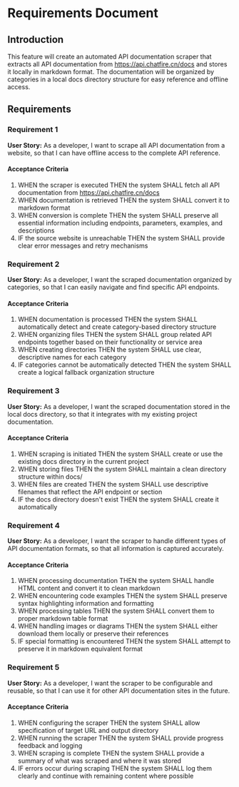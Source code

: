 # Requirements Document

## Introduction

This feature will create an automated API documentation scraper that extracts all API documentation from https://api.chatfire.cn/docs and stores it locally in markdown format. The documentation will be organized by categories in a local docs directory structure for easy reference and offline access.

## Requirements

### Requirement 1

**User Story:** As a developer, I want to scrape all API documentation from a website, so that I can have offline access to the complete API reference.

#### Acceptance Criteria

1. WHEN the scraper is executed THEN the system SHALL fetch all API documentation from https://api.chatfire.cn/docs
2. WHEN documentation is retrieved THEN the system SHALL convert it to markdown format
3. WHEN conversion is complete THEN the system SHALL preserve all essential information including endpoints, parameters, examples, and descriptions
4. IF the source website is unreachable THEN the system SHALL provide clear error messages and retry mechanisms

### Requirement 2

**User Story:** As a developer, I want the scraped documentation organized by categories, so that I can easily navigate and find specific API endpoints.

#### Acceptance Criteria

1. WHEN documentation is processed THEN the system SHALL automatically detect and create category-based directory structure
2. WHEN organizing files THEN the system SHALL group related API endpoints together based on their functionality or service area
3. WHEN creating directories THEN the system SHALL use clear, descriptive names for each category
4. IF categories cannot be automatically detected THEN the system SHALL create a logical fallback organization structure

### Requirement 3

**User Story:** As a developer, I want the scraped documentation stored in the local docs directory, so that it integrates with my existing project documentation.

#### Acceptance Criteria

1. WHEN scraping is initiated THEN the system SHALL create or use the existing docs directory in the current project
2. WHEN storing files THEN the system SHALL maintain a clean directory structure within docs/
3. WHEN files are created THEN the system SHALL use descriptive filenames that reflect the API endpoint or section
4. IF the docs directory doesn't exist THEN the system SHALL create it automatically

### Requirement 4

**User Story:** As a developer, I want the scraper to handle different types of API documentation formats, so that all information is captured accurately.

#### Acceptance Criteria

1. WHEN processing documentation THEN the system SHALL handle HTML content and convert it to clean markdown
2. WHEN encountering code examples THEN the system SHALL preserve syntax highlighting information and formatting
3. WHEN processing tables THEN the system SHALL convert them to proper markdown table format
4. WHEN handling images or diagrams THEN the system SHALL either download them locally or preserve their references
5. IF special formatting is encountered THEN the system SHALL attempt to preserve it in markdown equivalent format

### Requirement 5

**User Story:** As a developer, I want the scraper to be configurable and reusable, so that I can use it for other API documentation sites in the future.

#### Acceptance Criteria

1. WHEN configuring the scraper THEN the system SHALL allow specification of target URL and output directory
2. WHEN running the scraper THEN the system SHALL provide progress feedback and logging
3. WHEN scraping is complete THEN the system SHALL provide a summary of what was scraped and where it was stored
4. IF errors occur during scraping THEN the system SHALL log them clearly and continue with remaining content where possible